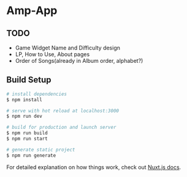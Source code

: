 # Amp-App

## TODO
- Game Widget Name and Difficulty design
- LP, How to Use, About pages
- Order of Songs(already in Album order, alphabet?)

## Build Setup

```bash
# install dependencies
$ npm install

# serve with hot reload at localhost:3000
$ npm run dev

# build for production and launch server
$ npm run build
$ npm run start

# generate static project
$ npm run generate
```

For detailed explanation on how things work, check out [Nuxt.js docs](https://nuxtjs.org).
